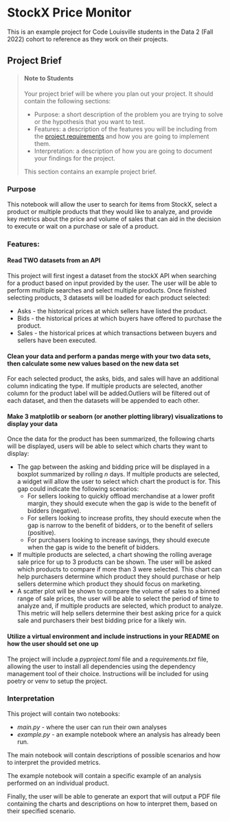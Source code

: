 # StockX Price Monitor

This is an example project for Code Louisville students in the Data 2 (Fall 2022) cohort to reference as they work on their projects.

## Project Brief

> #### **Note to Students**
>
> Your project brief will be where you plan out your project. It should contain the following sections:
> - Purpose: a short description of the problem you are trying to solve or the hypothesis that you want to test.
> - Features: a description of the features you will be including from the [project requirements](https://docs.google.com/document/d/1xpBog82WwirrFMLcMfVkxUAHu1s4Z_p1oon5CruR6LA/edit?usp=drive_web&authuser=2) and how you are going to implement them.
> - Interpretation: a description of how you are going to document your findings for the project.
>
> This section contains an example project brief.

### Purpose

This notebook will allow the user to search for items from StockX, select a product or multiple products that they would like to analyze, and provide key metrics about the price and volume of sales that can aid in the decision to execute or wait on a purchase or sale of a product.

### Features:

#### **Read TWO datasets from an API**

This project will first ingest a dataset from the stockX API when searching for a product based on input provided by the user. The user will be able to perform multiple searches and select multiple products. Once finished selecting products, 3 datasets will be loaded for each product selected:

- Asks - the historical prices at which sellers have listed the product.
- Bids - the historical prices at which buyers have offered to purchase the product.
- Sales - the historical prices at which transactions between buyers and sellers have been executed.

#### **Clean your data and perform a pandas merge with your two data sets, then calculate some new values based on the new data set**

For each selected product, the asks, bids, and sales will have an additional column indicating the type. If multiple products are selected, another column for the product label will be added.Outliers will be filtered out of each dataset, and then the datasets will be appended to each other.

#### **Make 3 matplotlib or seaborn (or another plotting library) visualizations to display your data**

Once the data for the product has been summarized, the following charts will be displayed, users will be able to select which charts they want to display:

- The gap between the asking and bidding price will be displayed in a boxplot summarized by rolling *n* days. If multiple products are selected, a widget will allow the user to select which chart the product is for. This gap could indicate the following scenarios:
    - For sellers looking to quickly offload merchandise at a lower profit margin, they should execute when the gap is wide to the benefit of bidders (negative).
    - For sellers looking to increase profits, they should execute when the gap is narrow to the benefit of bidders, or to the benefit of sellers (positive).
    - For purchasers looking to increase savings, they should execute when the gap is wide to the benefit of bidders.
- If multiple products are selected, a chart showing the rolling average sale price for up to 3 products can be shown. The user will be asked which products to compare if more than 3 were selected. This chart can help purchasers determine which product they should purchase or help sellers determine which product they should focus on marketing.
- A scatter plot will be shown to compare the volume of sales to a binned range of sale prices, the user will be able to select the period of time to analyze and, if multiple products are selected, which product to analyze. This metric will help sellers determine their best asking price for a quick sale and purchasers their best bidding price for a likely win.

#### **Utilize a virtual environment and include instructions in your README on how the user should set one up**

The project will include a *pyproject.toml* file and a *requirements.txt* file, allowing the user to install all dependencies using the dependency management tool of their choice. Instructions will be included for using poetry or venv to setup the project.

### Interpretation
This project will contain two notebooks:
- *main.py* - where the user can run their own analyses
- *example.py* - an example notebook where an analysis has already been run.

The main notebook will contain descriptions of possible scenarios and how to interpret the provided metrics.

The example notebook will contain a specific example of an analysis performed on an individual product.

Finally, the user will be able to generate an export that will output a PDF file containing the charts and descriptions on how to interpret them, based on their specified scenario.